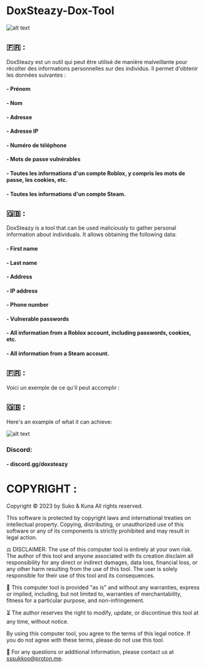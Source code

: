 # DoxSteazy-Dox-Tool
![alt text](https://cdn.discordapp.com/attachments/1162841188617965619/1165972630185185393/Sans_titre_48_20230923173929.png?ex=6548cba1&is=653656a1&hm=4cff94977636625ece353afbc79248bdc48833ccde937d31ee7fb97fa7ebdd18&)


## 🇫🇷  :
DoxSteazy est un outil qui peut être utilisé de manière malveillante pour récolter des informations personnelles sur des individus. Il permet d'obtenir les données suivantes :

#### - Prénom
#### - Nom
#### - Adresse
#### - Adresse IP
#### - Numéro de téléphone
#### - Mots de passe vulnérables
#### - Toutes les informations d'un compte Roblox, y compris les mots de passe, les cookies, etc.
#### - Toutes les informations d'un compte Steam.

## 🇬🇧 : 

DoxSteazy is a tool that can be used maliciously to gather personal information about individuals. It allows obtaining the following data:

#### - First name
#### - Last name
#### - Address
#### - IP address
#### - Phone number
#### - Vulnerable passwords
#### - All information from a Roblox account, including passwords, cookies, etc.
#### - All information from a Steam account.


## 🇫🇷  :
Voici un exemple de ce qu'il peut accomplir :

## 🇬🇧 :
Here's an example of what it can achieve:

![alt text](https://cdn.discordapp.com/attachments/1162841188617965619/1165975702508679188/Sans_titre_61_20230923174342.png?ex=6548ce7e&is=6536597e&hm=3775cfee97051cdbaad663b89a533b20646458c74bad410dafe35fca70966c32&)

### Discord:
#### - discord.gg/doxsteazy

# COPYRIGHT :

Copyright © 2023 by Suko & Kuna
All rights reserved.

This software is protected by copyright laws and international treaties on intellectual property. Copying, distributing, or unauthorized use of this software or any of its components is strictly prohibited and may result in legal action.

⚖️ DISCLAIMER: The use of this computer tool is entirely at your own risk. The author of this tool and anyone associated with its creation disclaim all responsibility for any direct or indirect damages, data loss, financial loss, or any other harm resulting from the use of this tool. The user is solely responsible for their use of this tool and its consequences.

🚨 This computer tool is provided "as is" and without any warranties, express or implied, including, but not limited to, warranties of merchantability, fitness for a particular purpose, and non-infringement.

⏳ The author reserves the right to modify, update, or discontinue this tool at any time, without notice.

By using this computer tool, you agree to the terms of this legal notice. If you do not agree with these terms, please do not use this tool.

📧 For any questions or additional information, please contact us at sssukkoo@proton.me.